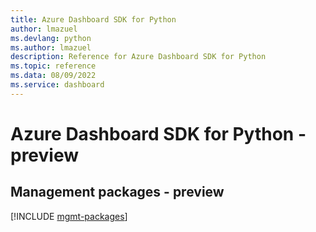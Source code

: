 ```yaml
---
title: Azure Dashboard SDK for Python
author: lmazuel
ms.devlang: python
ms.author: lmazuel
description: Reference for Azure Dashboard SDK for Python
ms.topic: reference
ms.data: 08/09/2022
ms.service: dashboard
---
```

# Azure Dashboard SDK for Python - preview

## Management packages - preview
[!INCLUDE [mgmt-packages](dashboard-mgmt-index.md)]